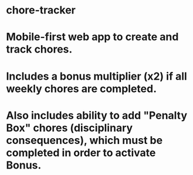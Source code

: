 # chore-tracker
# Mobile-first web app to create and track chores.
# Includes a bonus multiplier (x2) if all weekly chores are completed. 
# Also includes ability to add "Penalty Box" chores (disciplinary consequences), which must be completed in order to activate Bonus.
